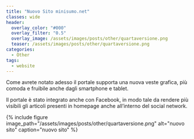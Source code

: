 ```yaml
---
title: "Nuovo Sito minisumo.net"
classes: wide
header:
  overlay_color: "#000"
  overlay_filter: "0.5"
  overlay_image: /assets/images/posts/other/quartaversione.png
  teaser: /assets/images/posts/other/quartaversione.png
categories:
  - Other
tags:
  - website
---
```


Come avrete notato adesso il portale supporta una nuova veste grafica, più comoda e fruibile anche dagli smartphone e tablet.

Il portale è stato integrato anche con Facebook, in modo tale da rendere più visibili gli articoli presenti in homepage anche all’interno del social network.

{% include figure image_path="/assets/images/posts/other/quartaversione.png" alt="nuovo sito" caption="nuovo sito" %}
